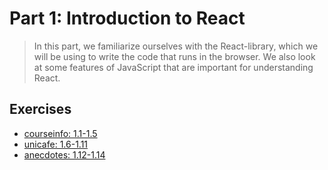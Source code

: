 # Part 1: Introduction to React

> In this part, we familiarize ourselves with the React-library, which we will be using to write the code that runs in the browser. We also look at some features of JavaScript that are important for understanding React.

## Exercises

- [courseinfo: 1.1-1.5](./courseinfo)
- [unicafe:    1.6-1.11](./unicafe)
- [anecdotes:  1.12-1.14](./anecdotes)
